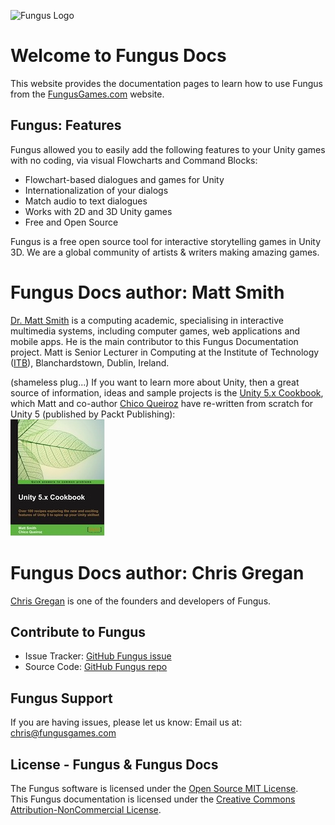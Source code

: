 ![Fungus Logo](/images/logo_100.png "Fungus")

# Welcome to Fungus Docs

This website provides the documentation pages to learn how to use Fungus from the
[FungusGames.com] website.

## Fungus: Features
Fungus allowed you to easily add the following features to your Unity games with no coding, via visual Flowcharts and Command Blocks:

- Flowchart-based dialogues and games for Unity
- Internationalization of your dialogs
- Match audio to text dialogues
- Works with 2D and 3D Unity games
- Free and Open Source

Fungus is a free open source tool for interactive storytelling games in Unity 3D. We are a global community of artists & writers making amazing games.

# Fungus Docs author: Matt Smith
[Dr. Matt Smith] is a computing academic, specialising in interactive multimedia systems, including computer games, web applications and mobile apps. He is the main contributor to this Fungus Documentation project. Matt is Senior Lecturer in Computing at the Institute of Technology ([ITB]), Blanchardstown, Dublin, Ireland.

(shameless plug...) If you want to learn more about Unity, then a great source of information, ideas and sample projects is the [Unity 5.x Cookbook], which Matt and co-author [Chico Queiroz] have re-written from scratch for Unity 5 (published by Packt Publishing):
<br>
[![matt book cover][matt book cover image]][Unity 5.x Cookbook]

# Fungus Docs author: Chris Gregan
[Chris Gregan] is one of the founders and developers of Fungus.

## Contribute to Fungus

- Issue Tracker: [GitHub Fungus issue]
- Source Code: [GitHub Fungus repo]

## Fungus Support

If you are having issues, please let us know:
Email us at: [chris@fungusgames.com]

## License - Fungus & Fungus Docs

The Fungus software is licensed under the [Open Source MIT License].
<br>
This Fungus documentation is licensed under the [Creative Commons Attribution-NonCommercial License].

[FungusGames.com]: http://www.fungusgames.com
[GitHub Fungus issue]: https://github.com/FungusGames/Fungus/issues
[GitHub Fungus repo]: https://github.com/FungusGames/Fungus
[chris@fungusgames.com]: chris@fungusgames.com
[Chris Gregan]: http://johnokane.github.io/PressKit/
[Dr. Matt Smith]: https://github.com/dr-matt-smith/
[Creative Commons Attribution-NonCommercial License]: https://creativecommons.org/licenses/by-nc/3.0/
[Open Source MIT License]: https://github.com/FungusGames/Fungus/blob/master/LICENSE
[Unity 5.x Cookbook]: https://www.packtpub.com/game-development/unity-5x-cookbook
[ITB]: http://www.itb.ie/

[matt book cover image]: ./images/B03899_MockupCover_Cookbook.jpg

[Chico Queiroz]: https://www.linkedin.com/in/chicoqueiroz
